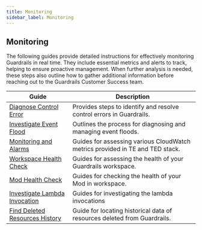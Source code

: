 ```yaml
---
title: Monitoring
sidebar_label: Monitoring
---
```


## Monitoring

The following guides provide detailed instructions for effectively monitoring Guardrails in real time. They include essential metrics and alerts to track, helping to ensure proactive management. When further analysis is needed, these steps also outline how to gather additional information before reaching out to the Guardrails Customer Success team.

| Guide | Description |
| - | - |
| [Diagnose Control Error](/guardrails/docs/guides/hosting-guardrails/monitoring/diagnose-control-error) | Provides steps to identify and resolve control errors in Guardrails. |
| [Investigate Event Flood](/guardrails/docs/guides/hosting-guardrails/monitoring/investigate-event-flood) | Outlines the process for diagnosing and managing event floods. |
| [Monitoring and Alarms](/guardrails/docs/guides/hosting-guardrails/monitoring/monitoring-alarms) | Guides for assessing various CloudWatch metrics provided in TE and TED stack. |
| [Workspace Health Check](/guardrails/docs/guides/hosting-guardrails/monitoring/workspace-health-check) | Guides for assessing the health of your Guardrails workspace. |
| [Mod Health Check](/guardrails/docs/guides/hosting-guardrails/monitoring/check-mod-health) | Guides for checking the health of your Mod in workspace. |
| [Investigate Lambda Invocation](/guardrails/docs/guides/hosting-guardrails/monitoring/investigate-lambda-invocation) | Guides for investigating the lambda invocations |
| [Find Deleted Resources History](/guardrails/docs/guides/hosting-guardrails/monitoring/find-deleted-resources-history) | Guide for locating historical data of resources deleted from Guardrails. |